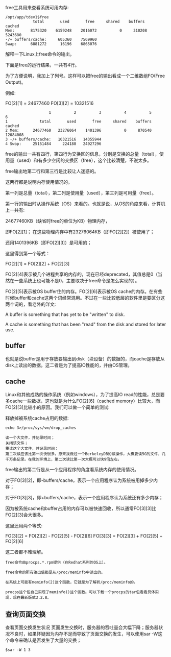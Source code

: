 
free工具用来查看系统可用内存:

```
/opt/app/tdev1$free
            total       used       free     shared    buffers     cached
Mem:       8175320    6159248    2016072          0     310208    5243680
-/+ buffers/cache:     605360    7569960
Swap:      6881272      16196    6865076
```

解释一下Linux上free命令的输出。

下面是free的运行结果，一共有4行。

为了方便说明，我加上了列号。这样可以把free的输出看成一个二维数组FO(Free Output)。

例如:

FO[2][1] = 24677460
FO[3][2] = 10321516

```
                   1          2          3          4          5          6
1              total       used       free     shared    buffers     cached
2 Mem:      24677460   23276064    1401396          0     870540   12084008
3 -/+ buffers/cache:   10321516   14355944
4 Swap:     25151484     224188   24927296
```
free的输出一共有四行，第四行为交换区的信息，分别是交换的总量（total），使用量（used）和有多少空闲的交换区（free），这个比较清楚，不说太多。

free输出地第二行和第三行是比较让人迷惑的。

这两行都是说明内存使用情况的。

第一列是总量（total），第二列是使用量（used），第三列是可用量（free）。

第一行的输出时从操作系统（OS）来看的。也就是说，从OS的角度来看，计算机上一共有:

24677460KB（缺省时free的单位为KB）物理内存，

即FO[2][1]； 在这些物理内存中有23276064KB（即FO[2][2]）被使用了；

还用1401396KB（即FO[2][3]）是可用的；

这里得到第一个等式：

FO[2][1] = FO[2][2] + FO[2][3]

FO[2][4]表示被几个进程共享的内存的，现在已经deprecated，其值总是0（当然在一些系统上也可能不是0，主要取决于free命令是怎么实现的）。

FO[2][5]表示被OS buffer住的内存。FO[2][6]表示被OS cache的内存。在有些时候buffer和cache这两个词经常混用。不过在一些比较低层的软件里是要区分这两个词的，看老外的洋文:

A buffer is something that has yet to be "written" to disk.

A cache is something that has been "read" from the disk and stored for later use.

## buffer

也就是说buffer是用于存放要输出到disk（块设备）的数据的，而cache是存放从disk上读出的数据。这二者是为了提高IO性能的，并由OS管理。

## cache

Linux和其他成熟的操作系统（例如windows），为了提高IO read的性能，总是要多cache一些数据，这也就是为什么FO[2][6]（cached memory）比较大，而FO[2][3]比较小的原因。我们可以做一个简单的测试:

释放掉被系统cache占用的数据:

```
echo 3>/proc/sys/vm/drop_caches

读一个大文件，并记录时间；
关闭该文件；
重读这个大文件，并记录时间；
第二次读应该比第一次快很多。原来我做过一个BerkeleyDB的读操作，大概要读5G的文件，几千万条记录。在我的环境上，第二次读比第一次大概可以快9倍左右。
```

free输出的第二行是从一个应用程序的角度看系统内存的使用情况。

对于FO[3][2]，即-buffers/cache，表示一个应用程序认为系统被用掉多少内存；

对于FO[3][3]，即+buffers/cache，表示一个应用程序认为系统还有多少内存；

因为被系统cache和buffer占用的内存可以被快速回收，所以通常FO[3][3]比FO[2][3]会大很多。

这里还用两个等式:

FO[3][2] = FO[2][2] - FO[2][5] - FO[2][6]
FO[3][3] = FO[2][3] + FO[2][5] + FO[2][6]

这二者都不难理解。

```
free命令由procps.*.rpm提供（在Redhat系列的OS上）。

free命令的所有输出值都是从/proc/meminfo中读出的。

在系统上可能有meminfo(2)这个函数，它就是为了解析/proc/meminfo的。

procps这个包自己实现了meminfo()这个函数。可以下载一个procps的tar包看看具体实现，现在最新版式3.2.8。
```

## 查询页面交换

查看页面交换发生状况 页面发生交换时，服务器的吞吐量会大幅下降；服务器状况不良时，如果怀疑因为内存不足而导致了页面交换的发生，可以使用sar -W这个命令来确认是否发生了大量的交换；

```
$sar -W 1 3
```

